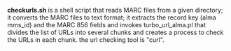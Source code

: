 **checkurls.sh** is a shell script that reads MARC files from a given directory; it converts the MARC files 
to text format; it extracts the record key (alma mms_id) and the  MARC 856 fields and invokes turbo_url_alma.pl that divides the 
list of URLs into several chunks and creates a process to check the URLs in each chunk.
the url checking tool is "curl".




